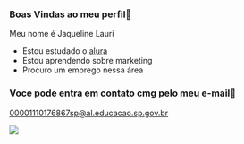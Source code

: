 ### Boas Vindas ao meu perfil💙

Meu nome é Jaqueline Lauri

- Estou estudado o [alura](https//:www.alura.com.br)
- Estou aprendendo sobre marketing
- Procuro um emprego nessa área

### Voce pode entra em contato cmg pelo meu e-mail📧

00001110176867sp@al.educacao.sp.gov.br

![](https://media.tenor.com/nX3BdES-doYAAAAi/timao.gif)
